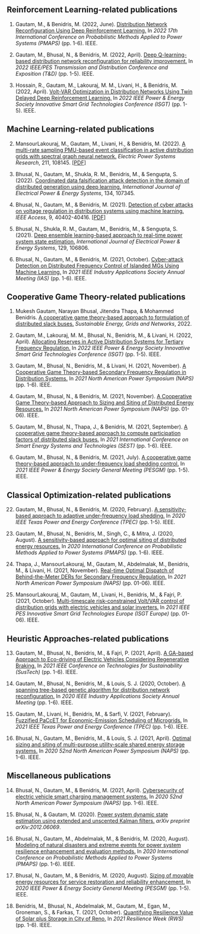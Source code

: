 

## Reinforcement Learning-related publications
1. Gautam, M., & Benidris, M. (2022, June). [Distribution Network Reconfiguration Using Deep Reinforcement Learning.](https://ieeexplore.ieee.org/document/9810652) In _2022 17th International Conference on Probabilistic Methods Applied to Power Systems (PMAPS)_ (pp. 1-6). IEEE.

2. Gautam, M., Bhusal, N., & Benidris, M. (2022, April). [Deep Q-learning-based distribution network reconfiguration for reliability improvement.](https://ieeexplore.ieee.org/document/9817000) In _2022 IEEE/PES Transmission and Distribution Conference and Exposition (T&D)_ (pp. 1-5). IEEE.

4. Hossain, R., Gautam, M., Lakouraj, M. M., Livani, H., & Benidris, M. (2022, April). [Volt-VAR Optimization in Distribution Networks Using Twin Delayed Deep Reinforcement Learning.](https://ieeexplore.ieee.org/document/9817477/) In _2022 IEEE Power & Energy Society Innovative Smart Grid Technologies Conference (ISGT)_ (pp. 1-5). IEEE.


## Machine Learning-related publications
2. MansourLakouraj, M., Gautam, M., Livani, H., & Benidris, M. (2022). [A multi-rate sampling PMU-based event classification in active distribution grids with spectral graph neural network.](https://www.sciencedirect.com/science/article/pii/S0378779622003662) _Electric Power Systems Research_, 211, 108145. [[PDF]](https://packpages.unr.edu/media/4225/eventclassification.pdf)

3. Bhusal, N., Gautam, M., Shukla, R. M., Benidris, M., & Sengupta, S. (2022). [Coordinated data falsification attack detection in the domain of distributed generation using deep learning.](https://www.sciencedirect.com/science/article/pii/S0142061521005846) _International Journal of Electrical Power & Energy Systems_, 134, 107345.

4. Bhusal, N., Gautam, M., & Benidris, M. (2021). [Detection of cyber attacks on voltage regulation in distribution systems using machine learning.](https://ieeexplore.ieee.org/abstract/document/9373306) _IEEE Access_, 9, 40402-40416. [[PDF]](https://ieeexplore.ieee.org/stamp/stamp.jsp?tp=&arnumber=8966351)

5. Bhusal, N., Shukla, R. M., Gautam, M., Benidris, M., & Sengupta, S. (2021). [Deep ensemble learning-based approach to real-time power system state estimation.](https://www.sciencedirect.com/science/article/pii/S0142061521000466) _International Journal of Electrical Power & Energy Systems_, 129, 106806.

10. Bhusal, N., Gautam, M., & Benidris, M. (2021, October). [Cyber-attack Detection on Distributed Frequency Control of Islanded MGs Using Machine Learning.](https://ieeexplore.ieee.org/document/9677432/) In _2021 IEEE Industry Applications Society Annual Meeting (IAS)_ (pp. 1-6). IEEE.

## Cooperative Game Theory-related publications

1. Mukesh Gautam, Narayan Bhusal, Jitendra Thapa, & Mohammed Benidris. [A cooperative game theory-based approach to formulation of distributed slack buses.](https://www.sciencedirect.com/science/article/pii/S2352467722001485) _Sustainable Energy, Grids and Networks_, 2022.

3. Gautam, M., Lakouraj, M. M., Bhusal, N., Benidris, M., & Livani, H. (2022, April). [Allocating Reserves in Active Distribution Systems for Tertiary Frequency Regulation.](https://ieeexplore.ieee.org/document/9817545/) In _2022 IEEE Power & Energy Society Innovative Smart Grid Technologies Conference (ISGT)_ (pp. 1-5). IEEE.

5. Gautam, M., Bhusal, N., Benidris, M., & Livani, H. (2021, November). [A Cooperative Game Theory-based Secondary Frequency Regulation in Distribution Systems.](https://ieeexplore.ieee.org/abstract/document/9654778) In _2021 North American Power Symposium (NAPS)_ (pp. 1-6). IEEE.

6. Gautam, M., Bhusal, N., & Benidris, M. (2021, November). [A Cooperative Game Theory-based Approach to Sizing and Siting of Distributed Energy Resources.](https://ieeexplore.ieee.org/document/9654578/) In _2021 North American Power Symposium (NAPS)_ (pp. 01-06). IEEE.

12. Gautam, M., Bhusal, N., Thapa, J., & Benidris, M. (2021, September). [A cooperative game theory-based approach to compute participation factors of distributed slack buses.](https://ieeexplore.ieee.org/abstract/document/9654778) In _2021 International Conference on Smart Energy Systems and Technologies (SEST)_ (pp. 1-6). IEEE.

11. Gautam, M., Bhusal, N., & Benidris, M. (2021, July). [A cooperative game theory-based approach to under-frequency load shedding control.](https://ieeexplore.ieee.org/document/9638191) In _2021 IEEE Power & Energy Society General Meeting (PESGM)_ (pp. 1-5). IEEE.

## Classical Optimization-related publications

22. Gautam, M., Bhusal, N., & Benidris, M. (2020, February). [A sensitivity-based approach to adaptive under-frequency load shedding.](https://ieeexplore.ieee.org/document/9042569) In _2020 IEEE Texas Power and Energy Conference (TPEC)_ (pp. 1-5). IEEE.

19. Gautam, M., Bhusal, N., Benidris, M., Singh, C., & Mitra, J. (2020, August). [A sensitivity-based approach for optimal siting of distributed energy resources.](https://ieeexplore.ieee.org/document/9183471/) In _2020 International Conference on Probabilistic Methods Applied to Power Systems (PMAPS)_ (pp. 1-6). IEEE.

7. Thapa, J., MansourLakouraj, M., Gautam, M., Abdelmalak, M., Benidris, M., & Livani, H. (2021, November). [Real-time Optimal Dispatch of Behind-the-Meter DERs for Secondary Frequency Regulation.](https://ieeexplore.ieee.org/document/9654461/) In _2021 North American Power Symposium (NAPS)_ (pp. 01-06). IEEE.

8. MansourLakouraj, M., Gautam, M., Livani, H., Benidris, M., & Fajri, P. (2021, October). [Multi-timescale risk-constrained Volt/VAR control of distribution grids with electric vehicles and solar inverters.](https://ieeexplore.ieee.org/document/9640047/) In _2021 IEEE PES Innovative Smart Grid Technologies Europe (ISGT Europe)_ (pp. 01-06). IEEE.


## Heuristic Approaches-related publications

13. Gautam, M., Bhusal, N., Benidris, M., & Fajri, P. (2021, April). [A GA-based Approach to Eco-driving of Electric Vehicles Considering Regenerative Braking.](https://ieeexplore.ieee.org/document/9467457) In _2021 IEEE Conference on Technologies for Sustainability (SusTech)_ (pp. 1-6). IEEE.

18. Gautam, M., Bhusal, N., Benidris, M., & Louis, S. J. (2020, October). [A spanning tree-based genetic algorithm for distribution network reconfiguration.](https://ieeexplore.ieee.org/document/9334819) In _2020 IEEE Industry Applications Society Annual Meeting_ (pp. 1-6). IEEE.

16. Gautam, M., Livani, H., Benidris, M., & Sarfi, V. (2021, February). [Fuzzified PaCcET for Economic-Emission Scheduling of Microgrids.](https://ieeexplore.ieee.org/document/9384927/) In _2021 IEEE Texas Power and Energy Conference (TPEC)_ (pp. 1-6). IEEE.

15. Bhusal, N., Gautam, M., Benidris, M., & Louis, S. J. (2021, April). [Optimal sizing and siting of multi-purpose utility-scale shared energy storage systems.](https://ieeexplore.ieee.org/document/9449696/) In _2020 52nd North American Power Symposium (NAPS)_ (pp. 1-6). IEEE.


## Miscellaneous publications

14. Bhusal, N., Gautam, M., & Benidris, M. (2021, April). [Cybersecurity of electric vehicle smart charging management systems.](https://ieeexplore.ieee.org/document/9449758/) In _2020 52nd North American Power Symposium (NAPS)_ (pp. 1-6). IEEE.

17. Bhusal, N., & Gautam, M. (2020). [Power system dynamic state estimation using extended and unscented Kalman filters.](https://arxiv.org/abs/2012.06069) _arXiv preprint arXiv:2012.06069_.

20. Bhusal, N., Gautam, M., Abdelmalak, M., & Benidris, M. (2020, August). [Modeling of natural disasters and extreme events for power system resilience enhancement and evaluation methods.](https://ieeexplore.ieee.org/document/9183679) In _2020 International Conference on Probabilistic Methods Applied to Power Systems (PMAPS)_ (pp. 1-6). IEEE.

21. Bhusal, N., Gautam, M., & Benidris, M. (2020, August). [Sizing of movable energy resources for service restoration and reliability enhancement.](https://ieeexplore.ieee.org/document/9281558/) In _2020 IEEE Power & Energy Society General Meeting (PESGM)_ (pp. 1-5). IEEE.

9. Benidris, M., Bhusal, N., Abdelmalak, M., Gautam, M., Egan, M., Groneman, S., & Farkas, T. (2021, October). [Quantifying Resilience Value of Solar plus Storage in City of Reno.](https://ieeexplore.ieee.org/document/9611787/) In _2021 Resilience Week (RWS)_ (pp. 1-6). IEEE.








